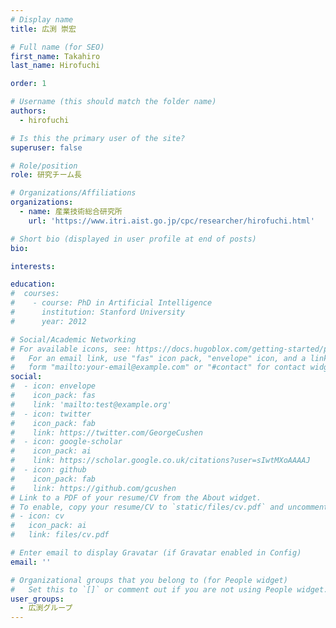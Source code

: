 ```yaml
---
# Display name
title: 広渕 崇宏

# Full name (for SEO)
first_name: Takahiro
last_name: Hirofuchi

order: 1

# Username (this should match the folder name)
authors:
  - hirofuchi

# Is this the primary user of the site?
superuser: false

# Role/position
role: 研究チーム長

# Organizations/Affiliations
organizations:
  - name: 産業技術総合研究所
    url: 'https://www.itri.aist.go.jp/cpc/researcher/hirofuchi.html'

# Short bio (displayed in user profile at end of posts)
bio: 

interests:

education:
#  courses:
#    - course: PhD in Artificial Intelligence
#      institution: Stanford University
#      year: 2012

# Social/Academic Networking
# For available icons, see: https://docs.hugoblox.com/getting-started/page-builder/#icons
#   For an email link, use "fas" icon pack, "envelope" icon, and a link in the
#   form "mailto:your-email@example.com" or "#contact" for contact widget.
social:
#  - icon: envelope
#    icon_pack: fas
#    link: 'mailto:test@example.org'
#  - icon: twitter
#    icon_pack: fab
#    link: https://twitter.com/GeorgeCushen
#  - icon: google-scholar
#    icon_pack: ai
#    link: https://scholar.google.co.uk/citations?user=sIwtMXoAAAAJ
#  - icon: github
#    icon_pack: fab
#    link: https://github.com/gcushen
# Link to a PDF of your resume/CV from the About widget.
# To enable, copy your resume/CV to `static/files/cv.pdf` and uncomment the lines below.
# - icon: cv
#   icon_pack: ai
#   link: files/cv.pdf

# Enter email to display Gravatar (if Gravatar enabled in Config)
email: ''

# Organizational groups that you belong to (for People widget)
#   Set this to `[]` or comment out if you are not using People widget.
user_groups:
  - 広渕グループ
---
```

